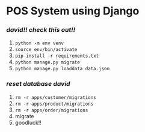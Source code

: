 # POS System using Django

### **_david!! check this out!!_**
1. `python -m env venv`
2. `source env/bin/activate`
3. `pip install -r requirements.txt`
4. `python manage.py migrate`
5. `python manage.py loaddata data.json`

### **_reset database david_**

1. `rm -r apps/customer/migrations`
2. `rm -r apps/product/migrations`
3. `rm -r apps/order/migrations`
4. migrate
5. goodluck!!
